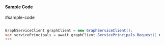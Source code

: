 #### Sample Code
#sample-code 

```C#

GraphServiceClient graphClient = new GraphServiceClient();
var servicePrincipals = await graphClient.ServicePrincipals.Request().GetAsync();
*** 

```